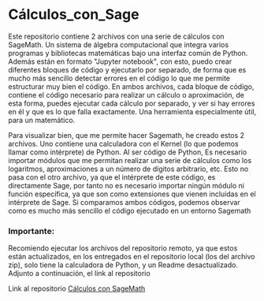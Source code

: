 # Cálculos_con_Sage

Este repositorio contiene 2 archivos con una serie de cálculos con SageMath. Un sistema de álgebra computacional que integra varios programas y bibliotecas matemáticas bajo una interfaz común de Python.
Además están en formato "Jupyter notebook", con esto, puedo crear diferentes bloques de código y ejecutarlo por separado, de forma que es mucho más sencillo detectar errores en el código lo que me permite
estructurar muy bien el código.
En ambos archivos, cada bloque de código, contiene el código necesario para realizar un cálculo o aproximación, de esta forma, puedes ejecutar cada cálculo por separado, y ver si hay errores en él
y que es lo que falla exactamente. Una herramienta especialmente útil, para un matemático.

Para visualizar bien, que me permite hacer Sagemath, he creado estos 2 archivos. Uno contiene una calculadora con el Kernel (lo que podemos llamar como intérprete) de Python. Al ser código de Python,
Es necesario importar módulos que me permitan realizar una serie de cálculos como los logaritmos, aproximaciones a un número de dígitos arbitrario, etc. Esto no pasa con el otro archivo, ya que el 
intérprete de este código, es directamente Sage, por tanto no es necesario importar ningún módulo ni función específica, ya que son como extensiones que vienen incluidas en el intérprete de Sage.
Si comparamos ambos códigos, podemos observar como es mucho más sencillo el código ejecutado en un entorno Sagemath

### Importante:
Recomiendo ejecutar los archivos del repositorio remoto, ya que estos están actualizados, en los entregados en el repositorio local (los del archivo zip), solo tiene la calculadora de Python, y un
Readme desactualizado. Adjunto a continuación, el link al repositorio

Link al repositorio [Cálculos con SageMath](https://github.com/Valdi183/SageMath_calculator.git)

 
